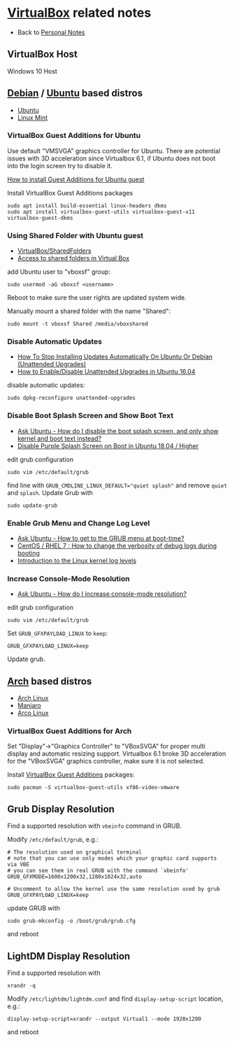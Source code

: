 # [VirtualBox](https://www.virtualbox.org/) related notes

- Back to [Personal Notes](README.md)

## VirtualBox Host

Windows 10 Host

## [Debian](https://www.debian.org/) / [Ubuntu](https://ubuntu.com/) based distros

- [Ubuntu](https://ubuntu.com/)
- [Linux Mint](https://linuxmint.com/)

### VirtualBox Guest Additions for Ubuntu

Use default "VMSVGA" graphics controller for Ubuntu. There are potential issues
with 3D acceleration since Virtualbox 6.1, if Ubuntu does not boot into the
login screen try to disable it.

[How to install Guest Additions for Ubuntu guest](https://askubuntu.com/questions/22743/how-do-i-install-guest-additions-in-a-virtualbox-vm)

Install VirtualBox Guest Additions packages

    sudo apt install build-essential linux-headers dkms
    sudo apt install virtualbox-guest-utils virtualbox-guest-x11 virtualbox-guest-dkms

### Using Shared Folder with Ubuntu guest

- [VirtualBox/SharedFolders](https://help.ubuntu.com/community/VirtualBox/SharedFolders)
- [Access to shared folders in Virtual Box](https://askubuntu.com/questions/161759/how-to-access-a-shared-folder-in-virtualbox#161883)

add Ubuntu user to "vboxsf" group:

    sudo usermod -aG vboxsf <username>

Reboot to make sure the user rights are updated system wide.

Manually mount a shared folder with the name "Shared":

    sudo mount -t vboxsf Shared /media/vboxshared

### Disable Automatic Updates

- [How To Stop Installing Updates Automatically On Ubuntu Or Debian (Unattended Upgrades)](https://www.linuxuprising.com/2019/07/how-to-stop-installing-updates.html)
- [How to Enable/Disable Unattended Upgrades in Ubuntu 16.04](https://linoxide.com/ubuntu-how-to/enable-disable-unattended-upgrades-ubuntu-16-04/)

disable automatic updates:

    sudo dpkg-reconfigure unattended-upgrades

### Disable Boot Splash Screen and Show Boot Text

- [Ask Ubuntu - How do I disable the boot splash screen, and only show kernel and boot text instead?](https://askubuntu.com/questions/33416/how-do-i-disable-the-boot-splash-screen-and-only-show-kernel-and-boot-text-inst)
- [Disable Purple Splash Screen on Boot in Ubuntu 18.04 / Higher](http://ubuntuhandbook.org/index.php/2019/06/disable-purple-splash-screen-boot-ubuntu-18-04-higher/)

edit grub configuration

    sudo vim /etc/default/grub

find line with `GRUB_CMDLINE_LINUX_DEFAULT="quiet splash"` and remove `quiet`
and `splash`. Update Grub with

    sudo update-grub

### Enable Grub Menu and Change Log Level

- [Ask Ubuntu - How to get to the GRUB menu at boot-time?](https://askubuntu.com/questions/16042/how-to-get-to-the-grub-menu-at-boot-time)
- [CentOS / RHEL 7 : How to change the verbosity of debug logs during booting](https://www.thegeekdiary.com/centos-rhel-7-how-to-change-the-verbosity-of-debug-logs-during-booting/)
- [Introduction to the Linux kernel log levels](https://linuxconfig.org/introduction-to-the-linux-kernel-log-levels)

### Increase Console-Mode Resolution

- [Ask Ubuntu - How do I increase console-mode resolution?](https://askubuntu.com/questions/18444/how-do-i-increase-console-mode-resolution)

edit grub configuration

    sudo vim /etc/default/grub

Set `GRUB_GFXPAYLOAD_LINUX` to `keep`:

    GRUB_GFXPAYLOAD_LINUX=keep

Update grub.

## [Arch](https://www.archlinux.org/) based distros

- [Arch Linux](https://www.archlinux.org/)
- [Manjaro](https://manjaro.org/)
- [Arco Linux](https://arcolinux.com/)

### VirtualBox Guest Additions for Arch

Set "Display"->"Graphics Controller" to "VBoxSVGA" for proper multi display and
automatic resizing support. Virtualbox 6.1 broke 3D acceleration for the
"VBoxSVGA" graphics controller, make sure it is not selected.

Install [VirtualBox Guest Additions](https://wiki.archlinux.org/index.php/VirtualBox#Installation_steps_for_Arch_Linux_guests) packages:

    sudo pacman -S virtualbox-guest-utils xf86-video-vmware

## Grub Display Resolution

Find a supported resolution with `vbeinfo` command in GRUB.

Modify `/etc/default/grub`, e.g.:

    # The resolution used on graphical terminal
    # note that you can use only modes which your graphic card supports via VBE
    # you can see them in real GRUB with the command `vbeinfo'
    GRUB_GFXMODE=1600x1200x32,1280x1024x32,auto
    
    # Uncomment to allow the kernel use the same resolution used by grub
    GRUB_GFXPAYLOAD_LINUX=keep

update GRUB with

    sudo grub-mkconfig -o /boot/grub/grub.cfg

and  reboot

## LightDM Display Resolution

Find a supported resolution with

    xrandr -q

Modify `/etc/lightdm/lightdm.conf` and find `display-setup-script` location,
e.g.:

    display-setup-script=xrandr --output Virtual1 --mode 1920x1200

and reboot
